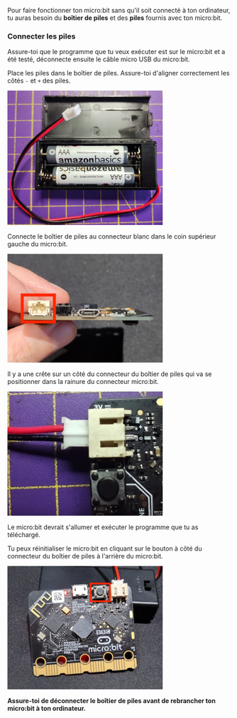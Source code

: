 Pour faire fonctionner ton micro:bit sans qu'il soit connecté à ton ordinateur, tu auras besoin du **boîtier de piles** et des **piles** fournis avec ton micro:bit.

### Connecter les piles

Assure-toi que le programme que tu veux exécuter est sur le micro:bit et a été testé, déconnecte ensuite le câble micro USB du micro:bit.

Place les piles dans le boîtier de piles. Assure-toi d'aligner correctement les côtés `-` et `+` des piles.

<img src="images/microbit-battery-insert.jpg" alt="Le boîtier de piles micro:bit contenant deux piles AAA. Les piles sont alignées de sorte que les extrémités négatives sont placées contre les contacts de ressort du support." width="350"/>

Connecte le boîtier de piles au connecteur blanc dans le coin supérieur gauche du micro:bit.

<img src="images/battery-port.jpg" alt="Le haut du micro:bit, le connecteur de batterie à droite est mis en évidence. " width="350"/>

Il y a une crête sur un côté du connecteur du boîtier de piles qui va se positionner dans la rainure du connecteur micro:bit.

<img src="images/microbit-battery-connect.jpg" alt="Le câble d'alimentation de la batterie est partiellement connecté au micro:bit. Le micro:bit présente les ports de connexion visibles et le câble est orienté de manière à ce que la bande centrale soit la plus haute. " width="350"/>

Le micro:bit devrait s'allumer et exécuter le programme que tu as téléchargé.

Tu peux réinitialiser le micro:bit en cliquant sur le bouton à côté du connecteur du boîtier de piles à l'arrière du micro:bit.

<img src="images/reset-button.jpg" alt="L'arrière d'un micro:bit avec le bouton de réinitialisation à côté du connecteur USB mis en évidence." width="350"/>

**Assure-toi de déconnecter le boîtier de piles avant de rebrancher ton micro:bit à ton ordinateur.**

